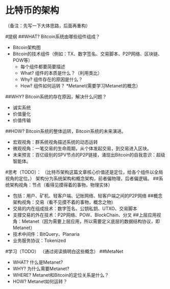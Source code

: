 # 比特币的架构
（备注：先写一下大体思路，后面再重构）

#提纲
##WHAT? Bitcoin系统由哪些组件组成？
   * Bitcoin架构图
   * Bitcoin的技术组件（例如：TX、数字签名、交易脚本、P2P网络、区块链、POW等）
      * 每个组件都要简要描述
      * What? 组件的本质是什么？（利用类比）
      * Why? 组件存在的原因是什么？
      * How? 组件如何运转？
   *Metanet(需要学习Metanet的概念）

##WHY? Bitcoin系统的存在原因，解决什么问题？
   * 诚实系统
   * 价值量化
   * 价值传输

##HOW? Bitcoin系统的整体运转，Bitcoin系统的未来演进。
   * 宏观视角：群系统视角描述系统的动态运转
   * 微观视角：一笔交易的生命周期，从个体发起交易，到交易进入区块。
   * 未来预言：百亿级别的SPV节点的P2P链接，涌现出Bitcoin的自我意识：超级智能体。

#思考（TODO）：
（比特币架构这篇文章核心价值还是定位，给各个组件以全局视角的定位。）
架构分为系统架构和概念架构，前者偏物理，后者偏逻辑。
##系统架构视角：节点（看得见摸得着的事物，物理实体）
   * 包括：用户、矿机、轻客户端、记账网络、轻客户端之间的P2P网络
##概念架构视角：交易（看不见摸不着的事物，概念之物）
   * 交易的内在组成技术：数字签名、公钥私钥、UTXO、交易脚本
   * 支撑交易的外在技术：P2P网络、POW、BlockChain、分叉
##上层应用视角：Metanet（因为需要上层应用，所以需要定义底层的数据结构协议，即Metanet）
   * 技术中间件：BitQuery、Planaria
   * 业务服务协议：Tokenized
   
#学习（TODO）
（通过阅读搞明白这些概念）
##MetaNet
* WHAT? 什么是Metanet?
* WHY? 为什么需要Metanet? 
* WHERE? Metanet和Bitcoin的定位关系是什么？
* HOW? Metanet如何运转？
